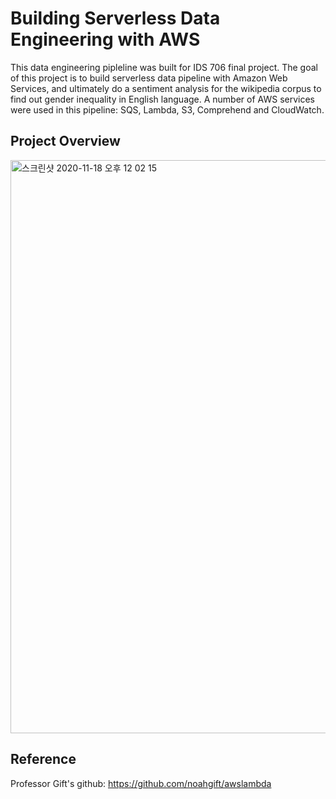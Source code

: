 # Building Serverless Data Engineering with AWS
This data engineering pipleline was built for IDS 706 final project. The goal of this project is to build serverless data pipeline with Amazon Web Services, and ultimately do a sentiment analysis for the wikipedia corpus to find out gender inequality in English language. A number of AWS services were used in this pipeline: SQS, Lambda, S3, Comprehend and CloudWatch. 

## Project Overview
<img width="917" alt="스크린샷 2020-11-18 오후 12 02 15" src="https://user-images.githubusercontent.com/71023894/99562576-48507e00-2996-11eb-89c9-e57997217127.png">

## Reference
Professor Gift's github: https://github.com/noahgift/awslambda
